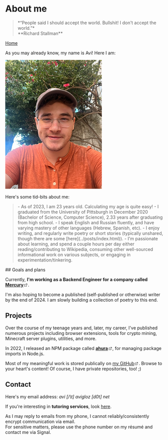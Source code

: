 <head>
	<title> About Avi </title>
	<meta http-equiv="Content-Type" content="text/html; charset=UTF-8"/>
	<meta name="viewport" content="width=device-width, initial-scale=1"/>
	<link href="https://fonts.googleapis.com/css?family=IBM+Plex+Mono|Open+Sans" rel="stylesheet"/>
	<link href="../stylesheet.css" rel="stylesheet"/>
	<link rel="shortcut icon" type="image/png" href="/images/favicon.png"/>
	<svg style="display:none">
	<defs> <g id="external-link" stroke-width="1.5" stroke="#000" fill="none" stroke-linecap="round" stroke-linejoin="round"> <polyline points="17 13.5 17 19.5 5 19.5 5 7.5 11 7.5"></polyline> <path d="M14,4.5 L20,4.5 L20,10.5 M20,4.5 L11,13.5"></path> </g> </defs>
	</svg>
</head>

# About me

<blockquote class="quote">
    *“People said I should accept the world. Bullshit! I don't accept the world.”* <br> **Richard Stallman**
</blockquote>

[Home](../)

As you may already know, my name is Avi! Here I am:

<img src="../images/avi_september2023.jpeg" alt="A photograph of Avi from 2023"/>

Here's some tid-bits about me:

<blockquote>
- As of 2023, I am 23 years old. Calculating my age is quite easy!
- I graduated from the University of Pittsburgh in December 2020 (Bachelor of Science, Computer Science), 2.33 years after graduating from high school.
- I speak English and Russian fluently, and have varying mastery of other languages (Hebrew, Spanish, etc).
- I enjoy writing, and regularly write poetry or short stories (typically unshared, though there are some [here](../posts/index.html)).
- I'm passionate about learning, and spend a couple hours per day either reading/contributing to Wikipedia, consuming other well-sourced informational work on various subjects, or engaging in experimentation/tinkering.
</blockquote>
## Goals and plans

Currently, **I'm working as a Backend Engineer for a company called [Mercury<svg width="14px" height="14px" viewBox="0 -5 25 25"><use href="#external-link"></use></svg>](https://mercury.com)**.

I'm also hoping to become a published (self-published or otherwise) writer by the end of
2024. I am slowly building a collection of poetry to this end.

## Projects

Over the course of my teenage years and, later, my career, I've published numerous projects including browser extensions, tools for crypto mining, Minecraft server plugins, utilities, and more. 

In 2022, I released an NPM package called [**ahura**<svg width="14px" height="14px" viewBox="0 -5 25 25"><use href="#external-link"></use></svg>](https://www.npmjs.com/package/ahura), for managing package imports in Node.js.

Most of my meaningful work is stored publically on [my GitHub<svg width="14px" height="14px" viewBox="0 -5 25 25"><use href="#external-link"></use></svg>](https://github.com/avigloz). Browse to your heart's content! Of course, I have private repositories, too! ;)

## Contact

Here's my email address:
*avi [/\\t] avigloz [d0t] net*

If you're interesting in **tutoring services**, look [here](../tutoring/).

As I may reply to emails from my phone, I cannot reliably/consistently encrypt communication via email.\
For sensitive matters, please use the phone number on my résumé and contact me via Signal.
